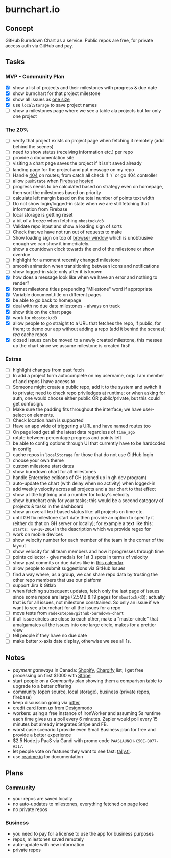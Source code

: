 # burnchart.io

## Concept

GitHub Burndown Chart as a service. Public repos are free, for private access auth via GitHub and pay.

## Tasks

### MVP - Community Plan

- [x] show a list of projects and their milestones with progress & due date
- [x] show burnchart for that project milestone
- [x] show all issues as [one size](https://github.com/radekstepan/github-burndown-chart/issues/46)
- [x] use `localStorage` to save project names
- [ ] show a milestones page where we see a table ala projects but for only one project

### The 20%

- [ ] verify that project exists on project page when fetching it remotely (add behind the scenes)
- [ ] need to show status (receiving information etc.) per repo
- [ ] provide a documentation site
- [ ] visiting a chart page saves the project if it isn't saved already
- [ ] landing page for the project and put message on my repo
- [ ] Handle [404](https://www.firebase.com/docs/hosting/guide/url-redirects-rewrites.html#section-404) on routes; from catch all check if '/' or go 404 controller
- [ ] allow `pushState` when [Firebase hosted](https://www.firebase.com/docs/hosting/guide/url-redirects-rewrites.html#section-rewrites)
- [ ] progress needs to be calculated based on strategy even on homepage, then sort the milestones based on priority
- [ ] calculate left margin based on the total number of points text width
- [ ] Do not show login/logged-in state when we are still fetching that information from Firebase
- [ ] local storage is getting reset
- [ ] a bit of a freeze when fetching `mbostock/d3`
- [ ] Validate repo input and show a loading sign of sorts
- [ ] Check that we have not run out of requests to make
- [ ] Show loading sign on top of [browser window](https://github.com/buunguyen/topbar) which is unobtrusive enough we can show it immediately.
- [ ] show a countdown clock towards the end of the milestone or show overdue
- [ ] highlight for a moment recently changed milestone
- [ ] smooth animation when transitioning between icons and notifications
- [ ] show logged-in state only after it is known
- [x] how does a message look like when we have an error and nothing to render?
- [x] format milestone titles prepending "Milestone" word if appropriate
- [x] Variable document.title on different pages
- [x] be able to go back to homepage
- [x] deal with no due date milestones - always on track
- [x] show title on the chart page
- [x] work for `mbostock/d3`
- [x] allow people to go straight to a URL that fetches the repo, if public, for them; to demo our app without adding a repo (add it behind the scenes); *req* cache repos
- [x] closed issues can be moved to a newly created milestone, this messes up the chart since we assume milestone is created first!

### Extras

- [ ] highlight changes from past fetch
- [ ] In add a project form autocomplete on my username, orgs I am member of and repos I have access to
- [ ] Someone might create a public repo, add it to the system and switch it to private; need to check repo priviledges at runtime; or when asking for auth, one would choose either public OR public/private, but this could get confusign.
- [ ] Make sure the padding fits throughout the interface; we have user-select on elements.
- [ ] Check location.hash is supported
- [ ] Have an app wide of triggering a URL and have named routes too
- [ ] On page load get all the latest data regardless of `time_ago`
- [ ] rotate between percentage progress and points left
- [ ] be able to config options through UI that currently have to be hardcoded in config
- [ ] cache repos in `localStorage` for those that do not use GitHub login
- [ ] choose your own theme
- [ ] custom milestone start dates
- [ ] show burndown chart for all milestones
- [ ] handle Enterprise editions of GH (signed up in gh dev program)
- [ ] auto-update the chart (with delay when no activity) when logged-in
- [ ] add weekly velocity across all projects and a bar chart to that effect
- [ ] show a little lightning and a number for today's velocity
- [ ] show burnchart only for your tasks; this would be a second category of projects & tasks in the dashboard
- [ ] show an overall text-based status like: all projects on time etc.
- [ ] until GH fix milestone start date then provide an option to specify it (either do that on GH server or locally); for example a text like this: `starts: 09-10-2014` in the description which we provide regex for
- [ ] work on mobile devices
- [ ] show velocity number for each member of the team in the corner of the layout
- [ ] show velocity for all team members and how it progresses through time
- [ ] points collector - give medals for 1st 3 spots in terms of velocity
- [ ] show past commits or due dates like in [this calendar](https://dribbble.com/shots/1736128-Meetups-Page?list=shots&sort=popular&timeframe=now&offset=5)
- [ ] allow people to submit suggestions via GitHub Issues
- [ ] find a way where, as a group, we can share repo data by trusting the other repo members that use our platform
- [ ] support Jira & Gitlab
- [ ] when fetching subsequent updates, fetch only the last page of issues since some repos are large (2.5MB & 19 pages for `mbostock/d3`); actually that is for all issues, not milestone constrained. So only an issue if we want to see a burnchart for all the issues for a repo
- [ ] move tests from `radekstepan/github-burndown-chart`
- [ ] if all issue circles are close to each other, make a "master circle" that amalgamates all the issues into one large circle, makes for a prettier view
- [ ] tell people if they have no due date
- [ ] make better x-axis date display, otherwise we see all 1s.

## Notes

- *payment gateways* in Canada: [Shopify](http://www.shopify.com/payment-gateways/canada), [Chargify](http://chargify.com/payment-gateways/) list; I get free processing on first $1000 with [Stripe](https://education.github.com/pack/offers)
- start people on a *Community* plan showing them a comparison table to upgrade to a better offering
- community (open source, local storage), business (private repos, firebase)
- keep discussion going via [gitter](http://gitter.im)
- [credit card form](http://designmodo.com/ux-credit-card-payment-form/) ux from Designmodo
- workers: using a free instance of IronWorker and assuming 5s runtime each time gives us a poll every 6 minutes. Zapier would poll every 15 minutes but already integrates Stripe and FB.
- worst case scenario I provide even Small Business plan for free and provide a better experience
- $2.5 Node.js PaaS via Gandi with promo code `PAASLAUNCH-C50E-B077-A317`.
- let people vote on features they want to see fast: [tally.tl](http://tally.tl/).
- use [readme.io](https://readme.io/) for documentation

## Plans

### Community

- your repos are saved locally
- no auto-updates to milestones, everything fetched on page load
- no private repos

### Business

- you need to pay for a license to use the app for business purposes
- repos, milestones saved remotely
- auto-update with new information
- private repos